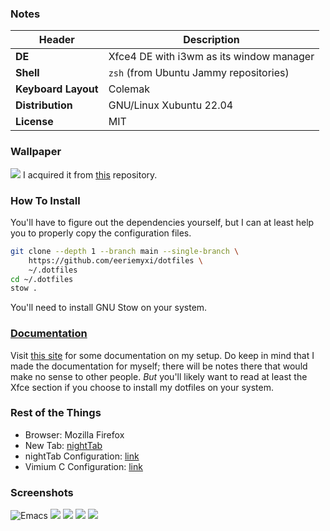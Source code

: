 ### Notes
| Header              | Description                              |
|---------------------|------------------------------------------|
| **DE**              | Xfce4 DE with i3wm as its window manager |
| **Shell**           | `zsh` (from Ubuntu Jammy repositories)   |
| **Keyboard Layout** | Colemak                                  |
| **Distribution**    | GNU/Linux Xubuntu 22.04                  |
| **License**         | MIT                                      |

### Wallpaper
![](https://gruvbox-wallpapers.pages.dev/wallpapers/anime/wall.jpg)
I acquired it from [this](https://github.com/AngelJumbo/gruvbox-wallpapers)
repository.

### How To Install
You'll have to figure out the dependencies yourself, but I can at least help you 
to properly copy the configuration files.
```bash
git clone --depth 1 --branch main --single-branch \
    https://github.com/eeriemyxi/dotfiles \ 
    ~/.dotfiles
cd ~/.dotfiles
stow .
```
You'll need to install GNU Stow on your system.

### [Documentation](https://myxi-dotfiles.pages.dev/)
Visit [this site](https://myxi-dotfiles.pages.dev/) for some documentation on my
setup. Do keep in mind that I made the documentation for myself; there will be
notes there that would make no sense to other people. _But_ you'll likely want to
read at least the Xfce section if you choose to install my dotfiles on your system.

### Rest of the Things
- Browser: Mozilla Firefox
- New Tab: [nightTab](https://addons.mozilla.org/de/firefox/addon/nighttab/ "nightTab")
- nightTab Configuration: [link](https://files.catbox.moe/v3qtpo.json)
- Vimium C Configuration: [link](https://files.catbox.moe/zg7hgc.json)

### Screenshots
![Emacs](https://files.catbox.moe/xv5f1k.png "Emacs")
![](https://i.imgur.com/ZZaCYsg.png) ![](https://i.imgur.com/rfG5SGD.png)
![](https://files.catbox.moe/uzmv9a.png) ![](https://i.imgur.com/MNqu3J8.png)
